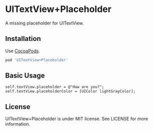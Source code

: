 UITextView+Placeholder
======================

A missing placeholder for UITextView.


Installation
------------

Use [CocoaPods](http://cocoapods.org).

```ruby
pod 'UITextView+Placeholder'
```


Basic Usage
-----------

```objc
self.textView.placeholder = @"How are you?";
self.textView.placeholderColor = [UIColor lightGrayColor];
```


License
-------

UITextView+Placeholder is under MIT license. See LICENSE for more information.
